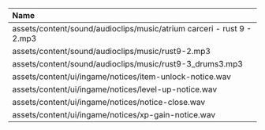 |Name|
|:-|
|assets/content/sound/audioclips/music/atrium carceri - rust 9 - 2.mp3|
|assets/content/sound/audioclips/music/rust9-2.mp3|
|assets/content/sound/audioclips/music/rust9-3_drums3.mp3|
|assets/content/ui/ingame/notices/item-unlock-notice.wav|
|assets/content/ui/ingame/notices/level-up-notice.wav|
|assets/content/ui/ingame/notices/notice-close.wav|
|assets/content/ui/ingame/notices/xp-gain-notice.wav|

